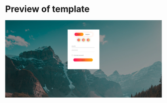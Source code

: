 # Preview of template
![image](https://github.com/Miguel-EpicJS/My-website-template/blob/main/loginFormOrange/thumb.jpg)
